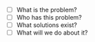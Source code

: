 - [ ] What is the problem?
- [ ] Who has this problem?
- [ ] What solutions exist?
- [ ] What will we do about it?
